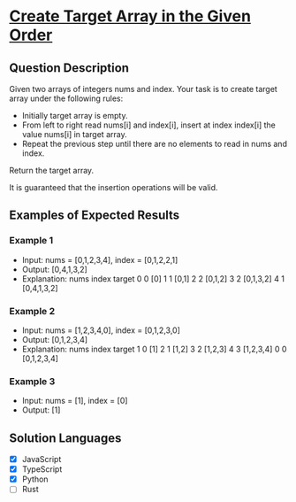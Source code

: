 # [Create Target Array in the Given Order](https://leetcode.com/problems/create-target-array-in-the-given-order/description/)

## Question Description

Given two arrays of integers nums and index. Your task is to create target array under the following rules:

- Initially target array is empty.
- From left to right read nums[i] and index[i], insert at index index[i] the value nums[i] in target array.
- Repeat the previous step until there are no elements to read in nums and index.

Return the target array.

It is guaranteed that the insertion operations will be valid.

## Examples of Expected Results

### Example 1

- Input: nums = [0,1,2,3,4], index = [0,1,2,2,1]
- Output: [0,4,1,3,2]
- Explanation:
  nums index target
  0 0 [0]
  1 1 [0,1]
  2 2 [0,1,2]
  3 2 [0,1,3,2]
  4 1 [0,4,1,3,2]

### Example 2

- Input: nums = [1,2,3,4,0], index = [0,1,2,3,0]
- Output: [0,1,2,3,4]
- Explanation:
  nums index target
  1 0 [1]
  2 1 [1,2]
  3 2 [1,2,3]
  4 3 [1,2,3,4]
  0 0 [0,1,2,3,4]

### Example 3

- Input: nums = [1], index = [0]
- Output: [1]

## Solution Languages

- [x] JavaScript
- [x] TypeScript
- [x] Python
- [ ] Rust
